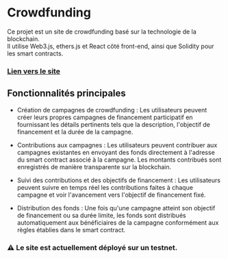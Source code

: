 # Crowdfunding

Ce projet est un site de crowdfunding basé sur la technologie de la blockchain.   
Il utilise Web3.js, ethers.js et React côté front-end, ainsi que Solidity pour les smart contracts.  

### [Lien vers le site](https://thriving-souffle-492c3b.netlify.app/)


## Fonctionnalités principales

- Création de campagnes de crowdfunding : Les utilisateurs peuvent créer leurs propres campagnes de financement participatif en fournissant les détails pertinents tels que la description, l'objectif de financement et la durée de la campagne.

- Contributions aux campagnes : Les utilisateurs peuvent contribuer aux campagnes existantes en envoyant des fonds directement à l'adresse du smart contract associé à la campagne. Les montants contribués sont enregistrés de manière transparente sur la blockchain.

- Suivi des contributions et des objectifs de financement : Les utilisateurs peuvent suivre en temps réel les contributions faites à chaque campagne et voir l'avancement vers l'objectif de financement fixé.

- Distribution des fonds : Une fois qu'une campagne atteint son objectif de financement ou sa durée limite, les fonds sont distribués automatiquement aux bénéficiaires de la campagne conformément aux règles établies dans le smart contract.

### ⚠️ Le site est actuellement déployé sur un testnet.
